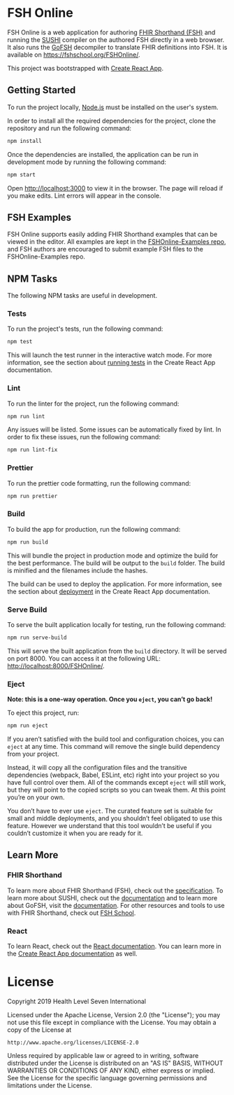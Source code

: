 # FSH Online

FSH Online is a web application for authoring [FHIR Shorthand (FSH)](https://build.fhir.org/ig/HL7/fhir-shorthand/) and running the [SUSHI](https://github.com/FHIR/sushi) compiler on the authored FSH directly in a web browser. It also runs the [GoFSH](https://github.com/FHIR/GoFSH) decompiler to translate FHIR definitions into FSH. It is available on https://fshschool.org/FSHOnline/.

This project was bootstrapped with [Create React App](https://github.com/facebook/create-react-app).

## Getting Started

To run the project locally, [Node.js](https://nodejs.org/) must be installed on the user's system.

In order to install all the required dependencies for the project, clone the repository and run the following command:

```bash
npm install
```

Once the dependencies are installed, the application can be run in development mode by running the following command:

```bash
npm start
```

Open [http://localhost:3000](http://localhost:3000) to view it in the browser. The page will reload if you make edits. Lint errors will appear in the console.

## FSH Examples

FSH Online supports easily adding FHIR Shorthand examples that can be viewed in the editor. All examples are kept in the [FSHOnline-Examples repo](https://github.com/FSHSchool/FSHOnline-Examples), and FSH authors are encouraged to submit example FSH files to the FSHOnline-Examples repo.

## NPM Tasks

The following NPM tasks are useful in development.

### Tests

To run the project's tests, run the following command:

```bash
npm test
```

This will launch the test runner in the interactive watch mode. For more information, see the section about [running tests](https://facebook.github.io/create-react-app/docs/running-tests) in the Create React App documentation.

### Lint

To run the linter for the project, run the following command:

```bash
npm run lint
```

Any issues will be listed. Some issues can be automatically fixed by lint. In order to fix these issues, run the following command:

```bash
npm run lint-fix
```

### Prettier

To run the prettier code formatting, run the following command:

```bash
npm run prettier
```

### Build

To build the app for production, run the following command:

```bash
npm run build
```

This will bundle the project in production mode and optimize the build for the best performance. The build will be output to the `build` folder. The build is minified and the filenames include the hashes.

The build can be used to deploy the application. For more information, see the section about [deployment](https://facebook.github.io/create-react-app/docs/deployment) in the Create React App documentation.

### Serve Build

To serve the built application locally for testing, run the following command:

```bash
npm run serve-build
```

This will serve the built application from the `build` directory. It will be served on port 8000. You can access it at the following URL: [http://localhost:8000/FSHOnline/](http://localhost:8000/FSHOnline/).

### Eject

**Note: this is a one-way operation. Once you `eject`, you can’t go back!**

To eject this project, run:

```bash
npm run eject
```

If you aren’t satisfied with the build tool and configuration choices, you can `eject` at any time. This command will remove the single build dependency from your project.

Instead, it will copy all the configuration files and the transitive dependencies (webpack, Babel, ESLint, etc) right into your project so you have full control over them. All of the commands except `eject` will still work, but they will point to the copied scripts so you can tweak them. At this point you’re on your own.

You don’t have to ever use `eject`. The curated feature set is suitable for small and middle deployments, and you shouldn’t feel obligated to use this feature. However we understand that this tool wouldn’t be useful if you couldn’t customize it when you are ready for it.

## Learn More

### FHIR Shorthand

To learn more about FHIR Shorthand (FSH), check out the [specification](https://build.fhir.org/ig/HL7/fhir-shorthand/). To learn more about SUSHI, check out the [documentation](https://fshschool.org/docs/sushi/) and to learn more about GoFSH, visit the [documentation](https://fshschool.org/docs/gofsh/). For other resources and tools to use with FHIR Shorthand, check out [FSH School](https://fshschool.org/).

### React

To learn React, check out the [React documentation](https://reactjs.org/).
You can learn more in the [Create React App documentation](https://facebook.github.io/create-react-app/docs/getting-started) as well.

# License

Copyright 2019 Health Level Seven International

Licensed under the Apache License, Version 2.0 (the "License");
you may not use this file except in compliance with the License.
You may obtain a copy of the License at

    http://www.apache.org/licenses/LICENSE-2.0

Unless required by applicable law or agreed to in writing, software
distributed under the License is distributed on an "AS IS" BASIS,
WITHOUT WARRANTIES OR CONDITIONS OF ANY KIND, either express or implied.
See the License for the specific language governing permissions and
limitations under the License.
